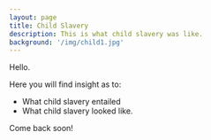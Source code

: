 ```yaml
---
layout: page
title: Child Slavery
description: This is what child slavery was like.
background: '/img/child1.jpg'
---
```


Hello.

Here you will find insight as to:
* What child slavery entailed
* What child slavery looked like.


Come back soon!
